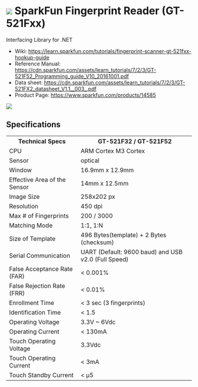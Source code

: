 # <img src="https://github.com/unosquare/sparkfunfingerprint/raw/master/logos/sffp-logo-32.png"></img> SparkFun Fingerprint Reader (GT-521Fxx)
Interfacing Library for .NET 

* Wiki: https://learn.sparkfun.com/tutorials/fingerprint-scanner-gt-521fxx-hookup-guide
* Reference Manual: https://cdn.sparkfun.com/assets/learn_tutorials/7/2/3/GT-521F52_Programming_guide_V10_20161001.pdf
* Data sheet: https://cdn.sparkfun.com/assets/learn_tutorials/7/2/3/GT-521FX2_datasheet_V1.1__003_.pdf
* Product Page: https://www.sparkfun.com/products/14585

<img src="https://github.com/unosquare/sparkfunfingerprint/raw/master/logos/sffp-image.jpg">

## Specifications

<table class="tabSty-1" width="600">
<tbody>
<tr>
<th><font size="3">Technical Specs</font></th>
<th><font size="3">GT-521F32 / GT-521F52</font></th>
</tr>
<tr>
<td><font size="3">CPU</td>
<td><font size="3">ARM Cortex M3 Cortex</td>
</tr>
<tr>
<td><font size="3">Sensor</td>
<td><font size="3">optical</td>
</tr>
<tr>
<td><font size="3">Window</td>
<td><font size="3">16.9mm x 12.9mm</td>
</tr>
<tr>
<td><font size="3">Effective Area of the Sensor</td>
<td><font size="3">14mm x 12.5mm</td>
</tr>
<tr>
<td><font size="3">Image Size</td>
<td><font size="3">258x202 px</td>
</tr>
<tr>
<td><font size="3">Resolution</td>
<td><font size="3">450 dpi</td>
</tr>
<tr>
<td><font size="3">Max # of Fingerprints</td>
<td><font size="3">200 / 3000</td>
</tr>
<tr>
<td><font size="3">Matching Mode</td>
<td><font size="3">1:1, 1:N</td>
</tr>
<tr>
<td><font size="3">Size of Template</td>
<td><font size="3">496 Bytes(template) + 2 Bytes (checksum)</td>
</tr>
<tr>
<td><font size="3">Serial Communication</td>
<td><font size="3">UART (Default: 9600 baud) and USB v2.0 (Full Speed)</td>
</tr>
<tr>
<td><font size="3">False Acceptance Rate (FAR)</td>
<td><font size="3">&lt; 0.001%</td>
</tr>
<tr>
<td><font size="3">False Rejection Rate (FRR)</td>
<td><font size="3">&lt; 0.01%</td>
</tr>
<tr>
<td><font size="3">Enrollment Time</td>
<td><font size="3">&lt; 3 sec (3 fingerprints)</td>
</tr>
<tr>
<td><font size="3">Identification Time</td>
<td><font size="3">&lt; 1.5</td>
</tr>
<tr>
<td><font size="3">Operating Voltage</td>
<td><font size="3">3.3V ~ 6Vdc</td>
</tr>
<tr>
<td><font size="3">Operating Current</td>
<td><font size="3">&lt; 130mA</td>
</tr>
<tr>
<td><font size="3">Touch Operating Voltage</td>
<td><font size="3">3.3Vdc</td>
</tr>
<tr>
<td><font size="3">Touch Operating Current</td>
<td><font size="3">&lt; 3mA</td>
</tr>
<tr>
<td><font size="3">Touch Standby Current</td>
<td><font size="3">&lt; &mu;5</td>
</tr>
</tbody>
</table>